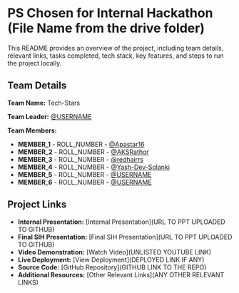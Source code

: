 # PS Chosen for Internal Hackathon (File Name from the drive folder)

This README provides an overview of the project, including team details, relevant links, tasks completed, tech stack, key features, and steps to run the project locally.

## Team Details

**Team Name:** Tech-Stars

**Team Leader:** [@USERNAME](https://github.com/Apastar16)

**Team Members:**

- **MEMBER_1** - ROLL_NUMBER - [@Apastar16](https://github.com/Apastar16)
- **MEMBER_2** - ROLL_NUMBER - [@AKSRathor](https://github.com/AKSRathor)
- **MEMBER_3** - ROLL_NUMBER - [@redhairrs](https://github.com/redhairrs)
- **MEMBER_4** - ROLL_NUMBER - [@Yash-Dev-Solanki](https://github.com/Yash-Dev-Solanki)
- **MEMBER_5** - ROLL_NUMBER - [@USERNAME](https://github.com/USERNAME)
- **MEMBER_6** - ROLL_NUMBER - [@USERNAME](https://github.com/USERNAME)

## Project Links

- **Internal Presentation:** [Internal Presentation](URL TO PPT UPLOADED TO GITHUB)
- **Final SIH Presentation:** [Final SIH Presentation](URL TO PPT UPLOADED TO GITHUB)
- **Video Demonstration:** [Watch Video](UNLISTED YOUTUBE LINK)
- **Live Deployment:** [View Deployment](DEPLOYED LINK IF ANY)
- **Source Code:** [GitHub Repository](GITHUB LINK TO THE REPO)
- **Additional Resources:** [Other Relevant Links](ANY OTHER RELEVANT LINKS)
